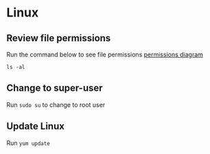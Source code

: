 # Linux

## Review file permissions

Run the command below to see file permissions [permissions diagram](/images/linux-permissions-diagram.png)

```shell
ls -al
```

## Change to super-user

Run `sudo su` to change to root user

## Update Linux

Run `yum update`